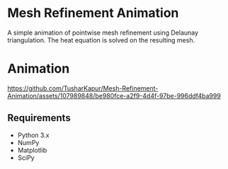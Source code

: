 # Mesh Refinement Animation

A simple animation of pointwise mesh refinement using Delaunay triangulation. The heat equation is solved on the resulting mesh.

# Animation
https://github.com/TusharKapur/Mesh-Refinement-Animation/assets/107989848/be980fce-a2f9-4d4f-97be-996ddf4ba999

## Requirements

- Python 3.x
- NumPy
- Matplotlib
- SciPy
